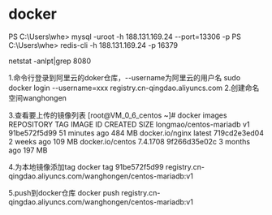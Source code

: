 # docker
PS C:\Users\whe> mysql -uroot -h 188.131.169.24 --port=13306 -p
PS C:\Users\whe> redis-cli -h 188.131.169.24 -p 16379


netstat -anlpt|grep 8080






















1.命令行登录到阿里云的doker仓库，--username为阿里云的用户名
sudo docker login --username=xxx registry.cn-qingdao.aliyuncs.com
2.创建命名空间wanghongen

3.查看要上传的镜像列表
[root@VM_0_6_centos ~]# docker images
REPOSITORY               TAG                 IMAGE ID            CREATED             SIZE
longmao/centos-mariadb   v1                  91be572f5d99        51 minutes ago      484 MB
docker.io/nginx          latest              719cd2e3ed04        2 weeks ago         109 MB
docker.io/centos         7.4.1708            9f266d35e02c        3 months ago        197 MB

4.为本地镜像添加tag
docker tag 91be572f5d99 registry.cn-qingdao.aliyuncs.com/wanghongen/centos-mariadb:v1

5.push到docker仓库
docker push registry.cn-qingdao.aliyuncs.com/wanghongen/centos-mariadb:v1